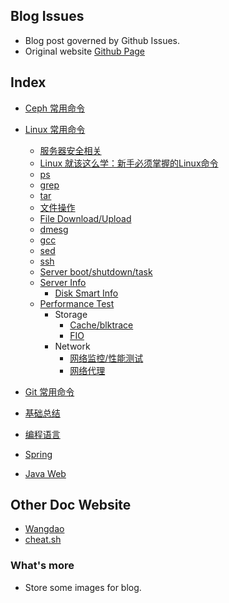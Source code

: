 ## Blog Issues
- Blog post governed by Github Issues.
- Original website [Github Page](https://zjs1224522500.github.io)

## Index
- [Ceph 常用命令](https://github.com/zjs1224522500/BlogIssue/issues/18)
- [Linux 常用命令](https://github.com/zjs1224522500/BlogIssue/issues/17)
  - [服务器安全相关](https://github.com/zjs1224522500/BlogIssue/issues/17#issuecomment-975019095) 
  - [Linux 就该这么学：新手必须掌握的Linux命令](https://www.linuxprobe.com/chapter-02.html)
  - [ps](https://github.com/zjs1224522500/BlogIssue/issues/17#issue-467810334)
  - [grep](https://github.com/zjs1224522500/BlogIssue/issues/17#issuecomment-990889193)
  - [tar](https://github.com/zjs1224522500/BlogIssue/issues/17#issuecomment-990889525)
  - [文件操作](https://github.com/zjs1224522500/BlogIssue/issues/17#issuecomment-990889861)
  - [File Download/Upload](https://github.com/zjs1224522500/BlogIssue/issues/17#issuecomment-552468496)
  - [dmesg](https://github.com/zjs1224522500/BlogIssue/issues/17#issuecomment-990890060)
  - [gcc](https://github.com/zjs1224522500/BlogIssue/issues/17#issuecomment-990890280)
  - [sed](https://github.com/zjs1224522500/BlogIssue/issues/17#issuecomment-990891114)
  - [ssh](https://github.com/zjs1224522500/BlogIssue/issues/17#issuecomment-603275584)
  - [Server boot/shutdown/task](https://github.com/zjs1224522500/BlogIssue/issues/17#issuecomment-653284404)
  - [Server Info](https://github.com/zjs1224522500/BlogIssue/issues/17#issuecomment-555008175)
    - [Disk Smart Info](https://github.com/zjs1224522500/BlogIssue/issues/17#issuecomment-927256055) 
  - [Performance Test]()
    - Storage
      - [Cache/blktrace](https://github.com/zjs1224522500/BlogIssue/issues/17#issuecomment-669746771)
      - [FIO](https://github.com/zjs1224522500/BlogIssue/issues/17#issuecomment-683724376)
    - Network
      - [网络监控/性能测试](https://github.com/zjs1224522500/BlogIssue/issues/17#issuecomment-763738604)
      - [网络代理](https://github.com/zjs1224522500/BlogIssue/issues/17#issuecomment-763739320)

- [Git 常用命令](https://github.com/zjs1224522500/BlogIssue/issues/14)
- [基础总结](https://github.com/zjs1224522500/BlogIssue/labels/%E5%9F%BA%E7%A1%80%E6%80%BB%E7%BB%93)
- [编程语言](https://github.com/zjs1224522500/BlogIssue/issues?q=label%3A%E7%BC%96%E7%A8%8B%E8%AF%AD%E8%A8%80)
- [Spring](https://github.com/zjs1224522500/BlogIssue/issues?q=is%3Aissue+is%3Aopen+label%3ASpring)
- [Java Web](https://github.com/zjs1224522500/BlogIssue/labels/JavaWeb)

## Other Doc Website
- [Wangdao](https://wangdoc.com/)
- [cheat.sh](https://github.com/chubin/cheat.sh)

### What's more
- Store some images for blog.
